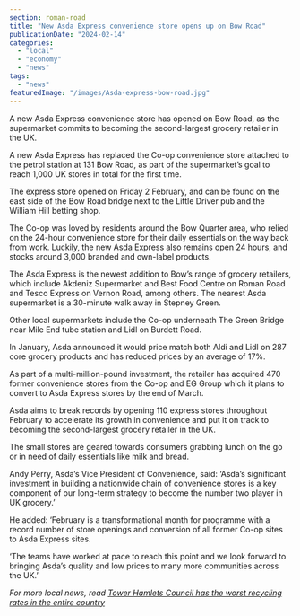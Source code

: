 ```yaml
---
section: roman-road
title: "New Asda Express convenience store opens up on Bow Road"
publicationDate: "2024-02-14"
categories: 
  - "local"
  - "economy"
  - "news"
tags: 
  - "news"
featuredImage: "/images/Asda-express-bow-road.jpg"
---
```


A new Asda Express convenience store has opened on Bow Road, as the supermarket commits to becoming the second-largest grocery retailer in the UK. 

A new Asda Express has replaced the Co-op convenience store attached to the petrol station at 131 Bow Road, as part of the supermarket’s goal to reach 1,000 UK stores in total for the first time.

The express store opened on Friday 2 February, and can be found on the east side of the Bow Road bridge next to the Little Driver pub and the William Hill betting shop.

The Co-op was loved by residents around the Bow Quarter area, who relied on the 24-hour convenience store for their daily essentials on the way back from work. Luckily, the new Asda Express also remains open 24 hours, and stocks around 3,000 branded and own-label products.

The Asda Express is the newest addition to Bow’s range of grocery retailers, which include Akdeniz Supermarket and Best Food Centre on Roman Road and Tesco Express on Vernon Road, among others. The nearest Asda supermarket is a 30-minute walk away in Stepney Green.

Other local supermarkets include the Co-op underneath The Green Bridge near Mile End tube station and Lidl on Burdett Road.

In January, Asda announced it would price match both Aldi and Lidl on 287 core grocery products and has reduced prices by an average of 17%. 

As part of a multi-million-pound investment, the retailer has acquired 470 former convenience stores from the Co-op and EG Group which it plans to convert to Asda Express stores by the end of March.

Asda aims to break records by opening 110 express stores throughout February to accelerate its growth in convenience and put it on track to becoming the second-largest grocery retailer in the UK. 

The small stores are geared towards consumers grabbing lunch on the go or in need of daily essentials like milk and bread. 

Andy Perry, Asda’s Vice President of Convenience, said: ‘Asda’s significant investment in building a nationwide chain of convenience stores is a key component of our long-term strategy to become the number two player in UK grocery.’

He added: ‘February is a transformational month for programme with a record number of store openings and conversion of all former Co-op sites to Asda Express sites. 

‘The teams have worked at pace to reach this point and we look forward to bringing Asda’s quality and low prices to many more communities across the UK.’

_For more local news, read_ [_Tower Hamlets Council has the worst recycling rates in the entire country_](https://romanroadlondon.com/tower-hamlets-council-worst-household-recycling-rates-country/) 


